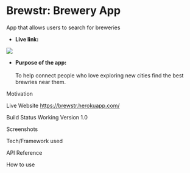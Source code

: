 # Brewstr: Brewery App
App that allows users to search for breweries

* **Live link:**

![](https://user-images.githubusercontent.com/71364408/113429689-f3426100-93a6-11eb-8e65-f7c1cc2c9c17.png)


* **Purpose of the app:** <br/><br/>
To help connect people who love exploring new cities find the best brewries near them.  


Motivation


Live Website
https://brewstr.herokuapp.com/

Build Status
Working Version 1.0

Screenshots
  

Tech/Framework used


API Reference


How to use
